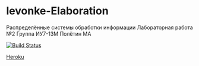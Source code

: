 # levonke-Elaboration
Распределённые системы обработки информации
Лабораторная работа №2
Группа ИУ7-13М
Полётин МА

[![Build Status](https://travis-ci.org/matthewpoletin/levonke.svg?branch=master)](https://travis-ci.org/matthewpoletin/levonke-Elaboration)

[Heroku](https://levonke-Elaboration.herokuapp.com)